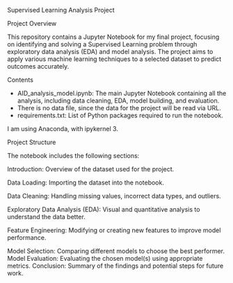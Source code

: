 Supervised Learning Analysis Project


Project Overview

This repository contains a Jupyter Notebook for my final project, focusing on identifying and solving a Supervised Learning problem through exploratory data analysis (EDA) and model analysis. The project aims to apply various machine learning techniques to a selected dataset to predict outcomes accurately.


Contents

- AID_analysis_model.ipynb: The main Jupyter Notebook containing all the analysis, including data cleaning, EDA, model building, and evaluation.
- There is no data file, since the data for the project will be read via URL.
- requirements.txt: List of Python packages required to run the notebook.

I am using Anaconda, with ipykernel 3.


Project Structure

The notebook includes the following sections:

Introduction: Overview of the dataset used for the project.

Data Loading: Importing the dataset into the notebook.

Data Cleaning: Handling missing values, incorrect data types, and outliers.

Exploratory Data Analysis (EDA): Visual and quantitative analysis to understand the data better.

Feature Engineering: Modifying or creating new features to improve model performance.

Model Selection: Comparing different models to choose the best performer.
Model Evaluation: Evaluating the chosen model(s) using appropriate metrics.
Conclusion: Summary of the findings and potential steps for future work.

